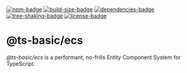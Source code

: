 [![npm-badge]][npm-url]
[![build-size-badge]][build-size-url]
[![dependencies-badge]]()
[![tree-shaking-badge]]()
[![license-badge]][license-url]

@ts-basic/ecs
=============

*@ts-basic/ecs* is a performant, no-frills Entity Component System for
TypeScript.

[npm-badge]: https://badgen.net/npm/v/@ts-basic/ecs
[npm-url]: https://www.npmjs.com/package/@ts-basic/ecs
[build-size-badge]: https://badgen.net/bundlephobia/minzip/@ts-basic/ecs
[build-size-url]: https://bundlephobia.com/result?p=@ts-basic/ecs
[dependencies-badge]: https://badgen.net/bundlephobia/dependency-count/@ts-basic/ecs
[tree-shaking-badge]: https://badgen.net/bundlephobia/tree-shaking/@ts-basic/ecs
[license-badge]: https://badgen.net/npm/license/@ts-basic/ecs
[license-url]: https://github.com/ts-basic/ecs/LICENSE